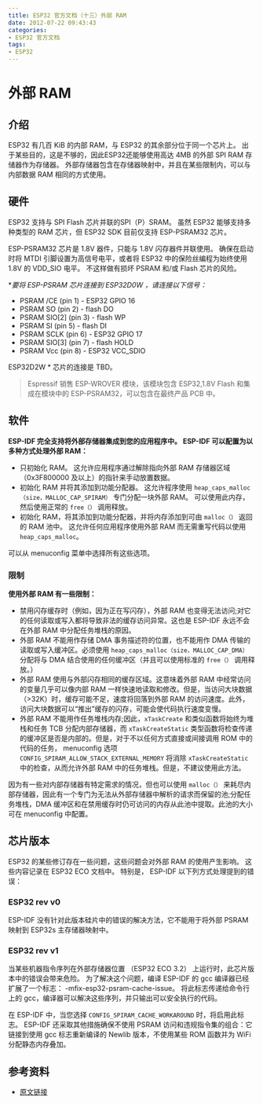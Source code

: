 ```yaml
---
title: ESP32 官方文档（十三）外部 RAM
date: 2012-07-22 09:43:43
categories:
- ESP32 官方文档
tags:
- ESP32
---
```


# 外部 RAM

## 介绍

ESP32 有几百 KiB 的内部 RAM，与 ESP32 的其余部分位于同一个芯片上。 出于某些目的，这是不够的，因此ESP32还能够使用高达 4MB 的外部 SPI RAM 存储器作为存储器。 外部存储器包含在存储器映射中，并且在某些限制内，可以与内部数据 RAM 相同的方式使用。

<!--more-->

## 硬件

ESP32 支持与 SPI Flash 芯片并联的SPI（P）SRAM。 虽然 ESP32 能够支持多种类型的 RAM 芯片，但 ESP32 SDK 目前仅支持 ESP-PSRAM32 芯片。

ESP-PSRAM32 芯片是 1.8V 器件，只能与 1.8V 闪存器件并联使用。 确保在启动时将 MTDI 引脚设置为高信号电平，或者将 ESP32 中的保险丝编程为始终使用 1.8V 的 VDD_SIO 电平。 不这样做有损坏 PSRAM 和/或 Flash 芯片的风险。

**要将 ESP-PSRAM 芯片连接到 ESP32D0W *，请连接以下信号：**

 - PSRAM /CE (pin 1) - ESP32 GPIO 16
 - PSRAM SO (pin 2) - flash DO
 - PSRAM SIO[2] (pin 3) - flash WP
 - PSRAM SI (pin 5) - flash DI
 - PSRAM SCLK (pin 6) - ESP32 GPIO 17
 - PSRAM SIO[3] (pin 7) - flash HOLD
 - PSRAM Vcc (pin 8) - ESP32 VCC_SDIO

ESP32D2W * 芯片的连接是 TBD。

> Espressif 销售 ESP-WROVER 模块，该模块包含 ESP32,1.8V Flash 和集成在模块中的 ESP-PSRAM32，可以包含在最终产品 PCB 中。

## 软件

**ESP-IDF 完全支持将外部存储器集成到您的应用程序中。 ESP-IDF 可以配置为以多种方式处理外部 RAM：**

 - 只初始化 RAM。 这允许应用程序通过解除指向外部 RAM 存储器区域（0x3F800000 及以上）的指针来手动放置数据。
 - 初始化 RAM 并将其添加到功能分配器。 这允许程序使用 `heap_caps_malloc（size，MALLOC_CAP_SPIRAM）` 专门分配一块外部 RAM。 可以使用此内存，然后使用正常的 `free（）` 调用释放。
 - 初始化 RAM，将其添加到功能分配器，并将内存添加到可由 `malloc（）` 返回的 RAM 池中。 这允许任何应用程序使用外部 RAM 而无需重写代码以使用 `heap_caps_malloc`。

可以从 menuconfig 菜单中选择所有这些选项。

### 限制

**使用外部 RAM 有一些限制：**

 - 禁用闪存缓存时（例如，因为正在写闪存），外部 RAM 也变得无法访问;对它的任何读取或写入都将导致非法的缓存访问异常。这也是 ESP-IDF 永远不会在外部 RAM 中分配任务堆栈的原因。
 - 外部 RAM 不能用作存储 DMA 事务描述符的位置，也不能用作 DMA 传输的读取或写入缓冲区。必须使用 `heap_caps_malloc（size，MALLOC_CAP_DMA）` 分配将与 DMA 结合使用的任何缓冲区（并且可以使用标准的 `free（）` 调用释放。）
 - 外部 RAM 使用与外部闪存相同的缓存区域。这意味着外部 RAM 中经常访问的变量几乎可以像内部 RAM 一样快速地读取和修改。但是，当访问大块数据（>32K）时，缓存可能不足，速度将回落到外部 RAM 的访问速度。此外，访问大块数据可以“推出”缓存的闪存，可能会使代码执行速度变慢。
 - 外部 RAM 不能用作任务堆栈内存;因此，`xTaskCreate` 和类似函数将始终为堆栈和任务 TCB 分配内部存储器，而 `xTaskCreateStatic` 类型函数将检查传递的缓冲区是否是内部的。但是，对于不以任何方式直接或间接调用 ROM 中的代码的任务， menuconfig 选项 `CONFIG_SPIRAM_ALLOW_STACK_EXTERNAL_MEMORY` 将消除 `xTaskCreateStatic` 中的检查，从而允许外部 RAM 中的任务堆栈。但是，不建议使用此方法。

因为有一些对内部存储器有特定需求的情况，但也可以使用 `malloc（）` 来耗尽内部存储器，因此有一个专门为无法从外部存储器中解析的请求而保留的池;分配任务堆栈，DMA 缓冲区和在禁用缓存时仍可访问的内存从此池中提取。此池的大小可在 menuconfig 中配置。

## 芯片版本

ESP32 的某些修订存在一些问题，这些问题会对外部 RAM 的使用产生影响。 这些内容记录在 ESP32 ECO 文档中。 特别是， ESP-IDF 以下列方式处理提到的错误：

### ESP32 rev v0

ESP-IDF 没有针对此版本硅片中的错误的解决方法，它不能用于将外部 PSRAM 映射到 ESP32s 主存储器映射中。

### ESP32 rev v1

当某些机器指令序列在外部存储器位置 （ESP32 ECO 3.2） 上运行时，此芯片版本中的错误会带来危险。 为了解决这个问题，编译 ESP-IDF 的 gcc 编译器已经扩展了一个标志： -mfix-esp32-psram-cache-issue。 将此标志传递给命令行上的 gcc，编译器可以解决这些序列，并只输出可以安全执行的代码。

在 ESP-IDF 中，当您选择 `CONFIG_SPIRAM_CACHE_WORKAROUND` 时，将启用此标志。 ESP-IDF 还采取其他措施确保不使用 PSRAM 访问和违规指令集的组合：它链接到使用 gcc 标志重新编译的 Newlib 版本，不使用某些 ROM 函数并为 WiFi 分配静态内存叠加。

## 参考资料

 - [原文链接](https://docs.espressif.com/projects/esp-idf/en/latest/api-guides/external-ram.html)
